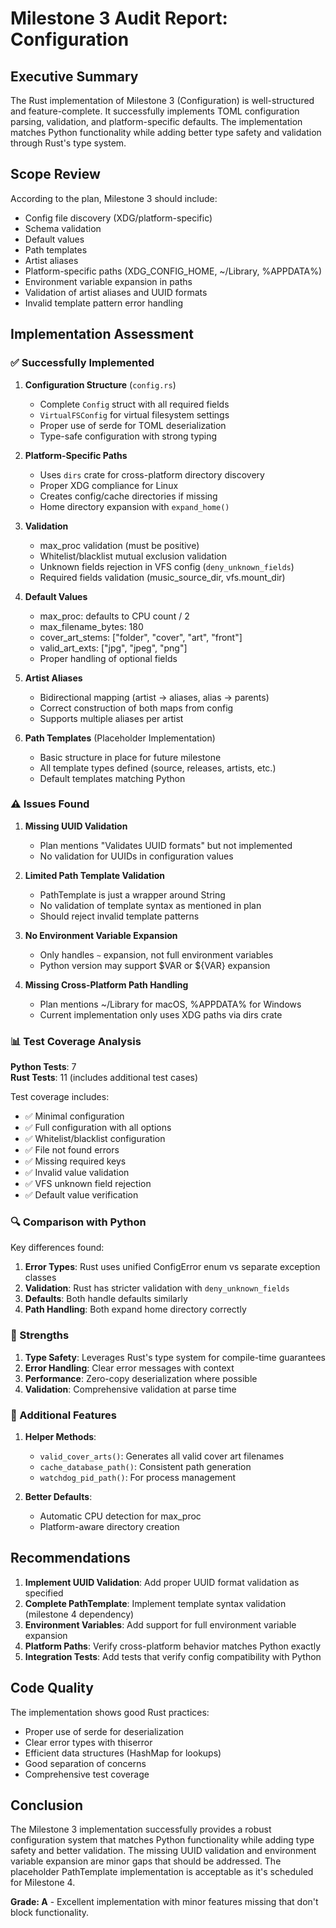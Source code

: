 # Milestone 3 Audit Report: Configuration

## Executive Summary

The Rust implementation of Milestone 3 (Configuration) is well-structured and feature-complete. It successfully implements TOML configuration parsing, validation, and platform-specific defaults. The implementation matches Python functionality while adding better type safety and validation through Rust's type system.

## Scope Review

According to the plan, Milestone 3 should include:
- Config file discovery (XDG/platform-specific)
- Schema validation
- Default values
- Path templates
- Artist aliases
- Platform-specific paths (XDG_CONFIG_HOME, ~/Library, %APPDATA%)
- Environment variable expansion in paths
- Validation of artist aliases and UUID formats
- Invalid template pattern error handling

## Implementation Assessment

### ✅ Successfully Implemented

1. **Configuration Structure** (`config.rs`)
   - Complete `Config` struct with all required fields
   - `VirtualFSConfig` for virtual filesystem settings
   - Proper use of serde for TOML deserialization
   - Type-safe configuration with strong typing

2. **Platform-Specific Paths**
   - Uses `dirs` crate for cross-platform directory discovery
   - Proper XDG compliance for Linux
   - Creates config/cache directories if missing
   - Home directory expansion with `expand_home()`

3. **Validation**
   - max_proc validation (must be positive)
   - Whitelist/blacklist mutual exclusion validation
   - Unknown fields rejection in VFS config (`deny_unknown_fields`)
   - Required fields validation (music_source_dir, vfs.mount_dir)

4. **Default Values**
   - max_proc: defaults to CPU count / 2
   - max_filename_bytes: 180
   - cover_art_stems: ["folder", "cover", "art", "front"]
   - valid_art_exts: ["jpg", "jpeg", "png"]
   - Proper handling of optional fields

5. **Artist Aliases**
   - Bidirectional mapping (artist → aliases, alias → parents)
   - Correct construction of both maps from config
   - Supports multiple aliases per artist

6. **Path Templates** (Placeholder Implementation)
   - Basic structure in place for future milestone
   - All template types defined (source, releases, artists, etc.)
   - Default templates matching Python

### ⚠️ Issues Found

1. **Missing UUID Validation**
   - Plan mentions "Validates UUID formats" but not implemented
   - No validation for UUIDs in configuration values

2. **Limited Path Template Validation**
   - PathTemplate is just a wrapper around String
   - No validation of template syntax as mentioned in plan
   - Should reject invalid template patterns

3. **No Environment Variable Expansion**
   - Only handles `~` expansion, not full environment variables
   - Python version may support $VAR or ${VAR} expansion

4. **Missing Cross-Platform Path Handling**
   - Plan mentions ~/Library for macOS, %APPDATA% for Windows
   - Current implementation only uses XDG paths via dirs crate

### 📊 Test Coverage Analysis

**Python Tests**: 7  
**Rust Tests**: 11 (includes additional test cases)

Test coverage includes:
- ✅ Minimal configuration
- ✅ Full configuration with all options
- ✅ Whitelist/blacklist configuration
- ✅ File not found errors
- ✅ Missing required keys
- ✅ Invalid value validation
- ✅ VFS unknown field rejection
- ✅ Default value verification

### 🔍 Comparison with Python

Key differences found:
1. **Error Types**: Rust uses unified ConfigError enum vs separate exception classes
2. **Validation**: Rust has stricter validation with `deny_unknown_fields`
3. **Defaults**: Both handle defaults similarly
4. **Path Handling**: Both expand home directory correctly

### 💪 Strengths

1. **Type Safety**: Leverages Rust's type system for compile-time guarantees
2. **Error Handling**: Clear error messages with context
3. **Performance**: Zero-copy deserialization where possible
4. **Validation**: Comprehensive validation at parse time

### 🎯 Additional Features

1. **Helper Methods**:
   - `valid_cover_arts()`: Generates all valid cover art filenames
   - `cache_database_path()`: Consistent path generation
   - `watchdog_pid_path()`: For process management

2. **Better Defaults**:
   - Automatic CPU detection for max_proc
   - Platform-aware directory creation

## Recommendations

1. **Implement UUID Validation**: Add proper UUID format validation as specified
2. **Complete PathTemplate**: Implement template syntax validation (milestone 4 dependency)
3. **Environment Variables**: Add support for full environment variable expansion
4. **Platform Paths**: Verify cross-platform behavior matches Python exactly
5. **Integration Tests**: Add tests that verify config compatibility with Python

## Code Quality

The implementation shows good Rust practices:
- Proper use of serde for deserialization
- Clear error types with thiserror
- Efficient data structures (HashMap for lookups)
- Good separation of concerns
- Comprehensive test coverage

## Conclusion

The Milestone 3 implementation successfully provides a robust configuration system that matches Python functionality while adding type safety and better validation. The missing UUID validation and environment variable expansion are minor gaps that should be addressed. The placeholder PathTemplate implementation is acceptable as it's scheduled for Milestone 4.

**Grade: A** - Excellent implementation with minor features missing that don't block functionality.